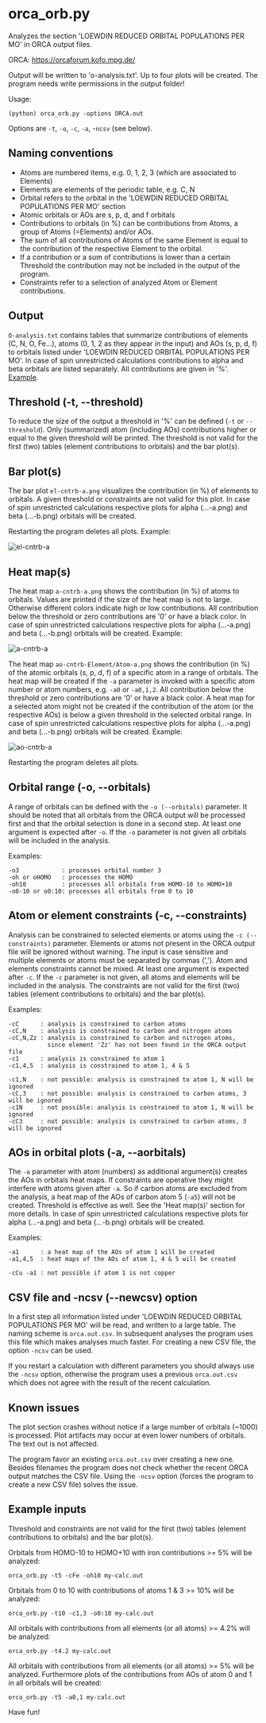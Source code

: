 orca_orb.py 
===========

Analyzes the section 'LOEWDIN REDUCED ORBITAL POPULATIONS PER MO' in ORCA output files.

ORCA: https://orcaforum.kofo.mpg.de/

Output will be written to 'o-analysis.txt'. Up to four plots will be created.
The program needs write permissions in the output folder!

Usage:
    
    (python) orca_orb.py -options ORCA.out

Options are `-t`, `-o`, `-c`, `-a`, -`ncsv` (see below).


Naming conventions
------------------
* Atoms are numbered items, e.g. 0, 1, 2, 3 (which are associated to Elements)
* Elements are elements of the periodic table, e.g. C, N
* Orbital refers to the orbital in the 'LOEWDIN REDUCED ORBITAL POPULATIONS PER MO' section
* Atomic orbitals or AOs are s, p, d, and f orbitals
* Contributions to orbitals (in %) can be contributions from Atoms, a group of Atoms (=Elements) 
  and/or AOs. 
* The sum of all contributions of Atoms of the same Element is equal to the contribution of the respective 
  Element to the orbital.
* If a contribution or a sum of contributions is lower than a certain Threshold the contribution may
  not be included in the output of the program.
* Constraints refer to a selection of analyzed Atom or Element contributions.


Output
------
`O-analysis.txt` contains tables that summarize contributions of elements (C, N, O, Fe...), 
atoms (0, 1, 2 as they appear in the input) and AOs (s, p, d, f) to orbitals listed under 
'LOEWDIN REDUCED ORBITAL POPULATIONS PER MO'. In case of spin unrestricted calculations 
contributions to alpha and beta orbitals are listed separately. All contributions are given in '%'.
[Example](https://github.com/radi0sus/orca_orb/blob/master/example/o-analysis.txt).


Threshold (-t, --threshold)
---------------------------
To reduce the size of the output a threshold in '%' can be defined (`-t` or `--threshold`). Only
(summarized) atom (including AOs) contributions higher or equal to the given threshold will
be printed. The threshold is not valid for the first (two) tables (element contributions to orbitals)
and the bar plot(s).


Bar plot(s)
-----------
The bar plot `el-cntrb-a.png` visualizes the contribution (in %) of elements to orbitals. A given
threshold or constraints are not valid for this plot. In case of spin unrestricted calculations 
respective plots for alpha (...-a.png) and beta (...-b.png) orbitals will be created.

Restarting the program deletes all plots. Example:

![el-cntrb-a](https://github.com/radi0sus/orca_orb/blob/master/example/el-cntrb-a.png)

Heat map(s)
-----------
The heat map `a-cntrb-a.png` shows the contribution (in %) of atoms to orbitals. Values are printed
if the size of the heat map is not to large. Otherwise different colors indicate high or low 
contributions. All contribution below the threshold or zero contributions are '0' or have a black color.
In case of spin unrestricted calculations respective plots for alpha (...-a.png) and beta (...-b.png) 
orbitals will be created. Example:

![a-cntrb-a](https://github.com/radi0sus/orca_orb/blob/master/example/a-cntrb-a.png)

The heat map `ao-cntrb-Element/Atom-a.png` shows the contribution (in %) of the atomic orbitals (s, p, d, f) 
of a specific atom in a range of orbitals. The heat map will be created if the `-a` parameter is invoked with 
a specific atom number or atom numbers, e.g. `-a0` or `-a0,1,2`.
All contribution below the threshold or zero contributions are '0' or have a black color. A heat map
for a selected atom might not be created if the contribution of the atom (or the respective AOs) is 
below a given threshold in the selected orbital range.
In case of spin unrestricted calculations respective plots for alpha (...-a.png) and beta (...-b.png) 
orbitals will be created. Example:

![ao-cntrb-a](https://github.com/radi0sus/orca_orb/blob/master/example/ao-cntrb-Fe0-a.png)

Restarting the program deletes all plots.


Orbital range (-o, --orbitals)
------------------------------
A range of orbitals can be defined with the `-o (--orbitals)` parameter. It should be noted that all
orbitals from the ORCA output will be processed first and that the orbital selection is done in a
second step. 
At least one argument is expected after `-o`. If the `-o` parameter is not given all orbitals will 
be included in the analysis.

Examples:
    
    -o3            : processes orbital number 3
    -oh or oHOMO   : processes the HOMO
    -oh10          : processes all orbitals from HOMO-10 to HOMO+10
    -o0-10 or o0:10: processes all orbitals from 0 to 10


Atom or element constraints (-c, --constraints)
-----------------------------------------------
Analysis can be constrained to selected elements or atoms using the `-c (--constraints)` parameter. Elements 
or atoms not present in the ORCA output file will be ignored without warning. The input is case sensitive and  
multiple elements or atoms must be separated by commas (','). Atom and elements constraints cannot be mixed.
At least one argument is expected after `-c`. If the `-c` parameter is not given, all atoms and elements
will be included in the analysis. The constraints are not valid for the first (two) tables (element contributions 
to orbitals) and the bar plot(s).

Examples:
    
    -cC      : analysis is constrained to carbon atoms
    -cC,N    : analysis is constrained to carbon and nitrogen atoms
    -cC,N,Zz : analysis is constrained to carbon and nitrogen atoms, 
               since element 'Zz' has not been found in the ORCA output file 
    -c1      : analysis is constrained to atom 1
    -c1,4,5  : analysis is constrained to atom 1, 4 & 5
    
    -c1,N    : not possible: analysis is constrained to atom 1, N will be ignored
    -cC,3    : not possible: analysis is constrained to carbon atoms, 3 will be ignored
    -c1N     : not possible: analysis is constrained to atom 1, N will be ignored
    -cC3     : not possible: analysis is constrained to carbon atoms, 3 will be ignored

    
AOs in orbital plots (-a, --aorbitals)
--------------------------------------
The `-a` parameter with atom (numbers) as additional argument(s) creates the AOs in orbitals heat maps. 
If constraints are operative they might interfere with atoms given after `-a`. So if carbon atoms are excluded
from the analysis, a heat map of the AOs of carbon atom 5 (`-a5`) will not be created. Threshold is effective 
as well. See the 'Heat map(s)' section for more details.
In case of spin unrestricted calculations respective plots for alpha (...-a.png) and beta (...-b.png) 
orbitals will be created. 

Examples:
    
    -a1      : a heat map of the AOs of atom 1 will be created
    -a1,4,5  : heat maps of the AOs of atom 1, 4 & 5 will be created
    
    -cCu -a1 : not possible if atom 1 is not copper
    

CSV file and -ncsv (--newcsv) option
------------------------------------
In a first step all information listed under 'LOEWDIN REDUCED ORBITAL POPULATIONS PER MO' will be read,
and written to a large table. The naming scheme is `orca.out.csv`. In subsequent analyses the program
uses this file which makes analyses much faster. For creating a new CSV file, the option `-ncsv` can be used.

If you restart a calculation with different parameters you should always use the `-ncsv` option, otherwise
the program uses a previous `orca.out.csv` which does not agree with the result of the recent calculation.


Known issues
------------
The plot section crashes without notice if a large number of orbitals (~1000) is processed. Plot artifacts
may occur at even lower numbers of orbitals. The text out is not affected.

The program favor an existing `orca.out.csv` over creating a new one. Besides filenames the program
does not check whether the recent ORCA output matches the CSV file. Using the `-ncsv` option (forces the 
program to create a new CSV file) solves the issue.

                                                                                              
Example inputs
--------------
Threshold and constraints are not valid for the first (two) tables (element contributions to orbitals)
and the bar plot(s).

Orbitals from HOMO-10 to HOMO+10 with iron contributions >= 5% will be analyzed: 

    orca_orb.py -t5 -cFe -oh10 my-calc.out
    
Orbitals from 0 to 10 with contributions of atoms 1 & 3 >= 10% will be analyzed:
    
    orca_orb.py -t10 -c1,3 -o0:10 my-calc.out
    
All orbitals with contributions from all elements (or all atoms) >= 4.2% will be analyzed:
    
    orca_orb.py -t4.2 my-calc.out
    
All orbitals with contributions from all elements (or all atoms) >= 5% will be analyzed. Furthermore 
plots of the contributions from AOs of atom 0 and 1 in all orbitals will be created:
    
    orca_orb.py -t5 -a0,1 my-calc.out
    
 
Have fun!
